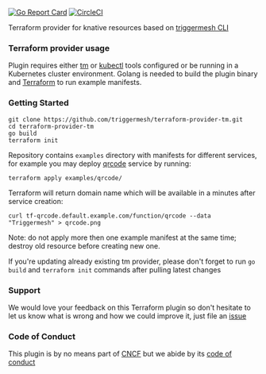 [![Go Report Card](https://goreportcard.com/badge/github.com/triggermesh/terraform-provider-tm)](https://goreportcard.com/report/github.com/triggermesh/terraform-provider-tm) [![CircleCI](https://circleci.com/gh/triggermesh/terraform-provider-tm/tree/master.svg?style=svg)](https://circleci.com/gh/triggermesh/terraform-provider-tm/tree/master)

Terraform provider for knative resources based on [triggermesh CLI](https://github.com/triggermesh/tm)

### Terraform provider usage

Plugin requires either [tm](https://github.com/triggermesh/tm/blob/master/README.md) or [kubectl](https://kubernetes.io/docs/tasks/tools/install-kubectl/) tools configured or be running in a Kubernetes cluster environment. Golang is needed to build the plugin binary and [Terraform](https://www.terraform.io/intro/getting-started/install.html) to run example manifests.

### Getting Started

```
git clone https://github.com/triggermesh/terraform-provider-tm.git
cd terraform-provider-tm
go build
terraform init
```

Repository contains `examples` directory with manifests for different services, for example you may deploy
[qrcode](https://github.com/faas-and-furious/qrcode) service by running:

```
terraform apply examples/qrcode/
```
Terraform will return domain name which will be available in a minutes after service creation:

```
curl tf-qrcode.default.example.com/function/qrcode --data "Triggermesh" > qrcode.png
```

Note: do not apply more then one example manifest at the same time; destroy old resource before creating new one. 

If you're updating already existing tm provider, please don't forget to run `go build` and `terraform init` commands after pulling latest changes

### Support

We would love your feedback on this Terraform plugin so don't hesitate to let us know what is wrong and how we could improve it, just file an [issue](https://github.com/triggermesh/terraform-provider-tm/issues/new)

### Code of Conduct

This plugin is by no means part of [CNCF](https://www.cncf.io/) but we abide by its [code of conduct](https://github.com/cncf/foundation/blob/master/code-of-conduct.md)
